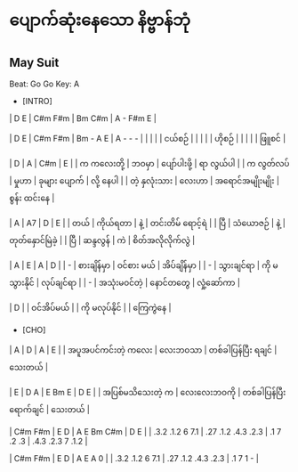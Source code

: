 # ပျောက်ဆုံးနေသော နိဗ္ဗာန်ဘုံ
## May Suit
Beat: Go Go
Key: A

- [INTRO]

| D E | C#m F#m | Bm C#m | A - F#m E |


| D E | C#m F#m | Bm - A E | A - - - |
| | | | ငယ်စဉ် |
| | | | ဟိုစဉ် |
| | | | ဖြူစင် | 


| D | A | C#m | E |
| က ကလေးတို့ | ဘဝမှာ | ပျော်ပါးဖို့ | ရာ လွယ်ပါ | 
| က လွတ်လပ် | မှုဟာ | ခုများ ပျောက် | လို့ နေပါ | 
| တဲ့ နှလုံးသား | လေးဟာ | အရောင်အမျိုးမျိုး | စွန်း ထင်းနေ |


| A | A7 | D | E |
| တယ် | ကိုယ်ရတာ | နဲ့ | တင်းတိမ် ရောင့်ရဲ  | 
| ပြီ | သံယောဇဉ် | နဲ့ | တုတ်နှောင်မြဲခဲ့ | 
| ပြီ | ဆန္ဒလွန် | ကဲ | စိတ်အလိုလိုက်လွဲ | 



| A | E | A | D |
| - | စားချိန်မှာ | ဝင်စား မယ် | အိပ်ချိန်မှာ | 
| - | သွားချင်ရာ | ကို မသွားနိုင် | လုပ်ချင်ရာ | 
| - | အသုံးမဝင်တဲ့ | နောင်တတွေ | လှုံ့ဆော်ကာ | 


| D |
| ဝင်အိပ်မယ် | 
| ကို မလုပ်နိုင် |
| ကြေကွဲနေ |

- [CHO]

| A | D | A | E |
| အပူအပင်ကင်းတဲ့ ကလေး | လေးဘဝသာ | တစ်ခါပြန်ပြီး ရချင် | သေးတယ် |


| E | D A | E Bm E | D E |
| အပြစ်မသိသေးတဲ့ က | လေးလေးဘဝကို | တစ်ခါပြန်ပြီး ရောက်ချင် | သေးတယ် |


| C#m F#m | E D | A E Bm C#m | D E |
| .3.2 .1.2 6 7.1 | .27 .1.2 .4.3 .2.3 | .1 7 .2 .3 | .4.3 .2.3 7 .1.2 |


| C#m F#m | E D | A E A 0 |
| .3.2 .1.2 6 7.1 | .27 .1.2 .4.3 .2.3 | .1 7 1 - |
